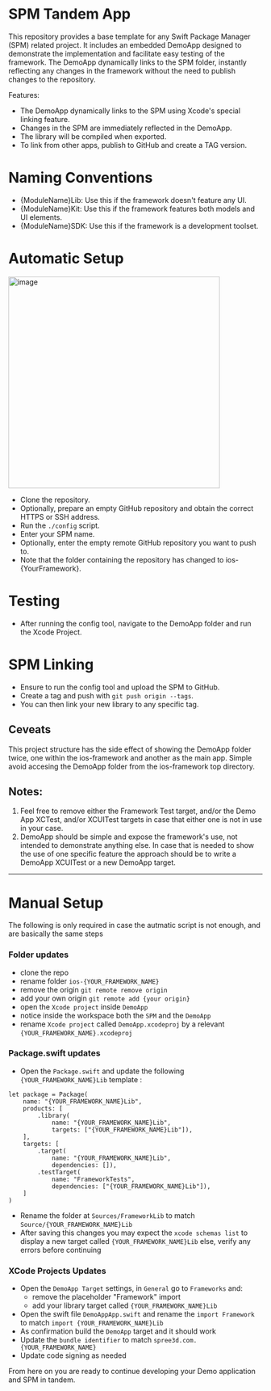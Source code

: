 # SPM Tandem App

This repository provides a base template for any Swift Package Manager (SPM) related project. It includes an embedded DemoApp designed to demonstrate the implementation and facilitate easy testing of the framework. The DemoApp dynamically links to the SPM folder, instantly reflecting any changes in the framework without the need to publish changes to the repository.

Features:
- The DemoApp dynamically links to the SPM using Xcode's special linking feature.
- Changes in the SPM are immediately reflected in the DemoApp.
- The library will be compiled when exported.
- To link from other apps, publish to GitHub and create a TAG version.

# Naming Conventions

- {ModuleName}Lib: Use this if the framework doesn't feature any UI.
- {ModuleName}Kit: Use this if the framework features both models and UI elements.
- {ModuleName}SDK: Use this if the framework is a development toolset.

# Automatic Setup
<img width="419" alt="image" src="https://github.com/hassanvfx/ios-framework/assets/425926/8cb61044-36ba-48e4-9a0d-e2b736d767af">

- Clone the repository.
- Optionally, prepare an empty GitHub repository and obtain the correct HTTPS or SSH address.
- Run the `./config` script.
- Enter your SPM name.
- Optionally, enter the empty remote GitHub repository you want to push to.
- Note that the folder containing the repository has changed to ios-{YourFramework}.

# Testing

- After running the config tool, navigate to the DemoApp folder and run the Xcode Project.

# SPM Linking

- Ensure to run the config tool and upload the SPM to GitHub.
- Create a tag and push with `git push origin --tags`.
- You can then link your new library to any specific tag.

## Ceveats

This project structure has the side effect of showing the DemoApp folder twice, one within the ios-framework and another as the main app. Simple avoid accesing the DemoApp folder from the ios-framework top directory.

## Notes:
1. Feel free to remove either the Framework Test target, and/or the Demo App XCTest, and/or XCUITest targets in case that either one is not in use in your case.
1. DemoApp should be simple and expose the framework's use, not intended to demonstrate anything else. In case that is needed to show the use of one specific feature the approach should be to write a DemoApp XCUITest or a new DemoApp target.
  
---------
# Manual Setup

The following is only required in case the autmatic script is not enough, and are basically the same steps

### Folder updates
- clone the repo
- rename folder `ios-{YOUR_FRAMEWORK_NAME}`
- remove the origin `git remote remove origin`
- add your own origin `git remote add {your origin}`
- open the `Xcode project` inside `DemoApp`
- notice inside the workspace both the `SPM` and the `DemoApp`
- rename `Xcode project` called `DemoApp.xcodeproj` by a relevant `{YOUR_FRAMEWORK_NAME}.xcodeproj`

### Package.swift updates
- Open the `Package.swift` and update the following `{YOUR_FRAMEWORK_NAME}Lib` template :

```
let package = Package(
    name: "{YOUR_FRAMEWORK_NAME}Lib",
    products: [
        .library(
            name: "{YOUR_FRAMEWORK_NAME}Lib",
            targets: ["{YOUR_FRAMEWORK_NAME}Lib"]),
    ],
    targets: [
        .target(
            name: "{YOUR_FRAMEWORK_NAME}Lib",
            dependencies: []),
        .testTarget(
            name: "FrameworkTests",
            dependencies: ["{YOUR_FRAMEWORK_NAME}Lib"]),
    ]
)
```
- Rename the folder at `Sources/FrameworkLib` to match `Source/{YOUR_FRAMEWORK_NAME}Lib`
- After saving this changes you may expect the `xcode schemas list` to display a new target called `{YOUR_FRAMEWORK_NAME}Lib` else, verify any errors before continuing

### XCode Projects Updates
- Open the `DemoApp Target` settings, in `General` go to `Frameworks` and:
  - remove the placeholder "Framework" import
  - add your library target  called `{YOUR_FRAMEWORK_NAME}Lib`
- Open the swift file `DemoAppApp.swift` and rename the `import Framework` to match  `import {YOUR_FRAMEWORK_NAME}Lib`
- As confirmation build the `DemoApp` target and it should work
- Update the `bundle identifier` to match `spree3d.com.{YOUR_FRAMEWORK_NAME}`
- Update code signing as needed

From here on you are ready to continue developing your Demo application and SPM in tandem.





